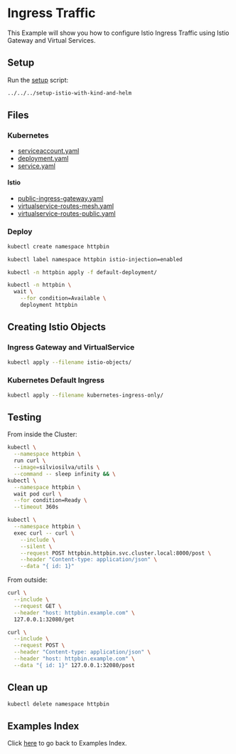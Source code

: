 # Ingress Traffic

This Example will show you how to configure Istio Ingress Traffic using Istio Gateway and Virtual Services.

## Setup

Run the [setup](../../../setup-istio-with-kind-and-helm) script:

```bash
../../../setup-istio-with-kind-and-helm
```

## Files

### **Kubernetes**

- [serviceaccount.yaml](default-deployment/serviceaccount.yaml)
- [deployment.yaml](default-deployment/deployment.yaml)
- [service.yaml](default-deployment/service.yaml)

#### **Istio**

- [public-ingress-gateway.yaml](istio-objects/public-ingress-gateway.yaml)
- [virtualservice-routes-mesh.yaml](istio-objects/virtualservice-routes-mesh.yaml)
- [virtualservice-routes-public.yaml](istio-objects/virtualservice-routes-public.yaml)

### Deploy

```bash
kubectl create namespace httpbin

kubectl label namespace httpbin istio-injection=enabled

kubectl -n httpbin apply -f default-deployment/

kubectl -n httpbin \
  wait \
    --for condition=Available \
    deployment httpbin
```

## Creating Istio Objects


###  **Ingress Gateway** and **VirtualService**

```bash
kubectl apply --filename istio-objects/
```

### Kubernetes Default **Ingress**

```bash
kubectl apply --filename kubernetes-ingress-only/
```

## Testing

From inside the Cluster:

```bash
kubectl \
  --namespace httpbin \
  run curl \
  --image=silviosilva/utils \
  --command -- sleep infinity && \
kubectl \
  --namespace httpbin \
  wait pod curl \
  --for condition=Ready \
  --timeout 360s

kubectl \
  --namespace httpbin \
  exec curl -- curl \
    --include \
    --silent \
    --request POST httpbin.httpbin.svc.cluster.local:8000/post \
    --header "Content-type: application/json" \
    --data "{ id: 1}"
```

From outside:

```bash
curl \
  --include \
  --request GET \
  --header "host: httpbin.example.com" \
  127.0.0.1:32080/get

curl \
  --include \
  --request POST \
  --header "Content-type: application/json" \
  --header "host: httpbin.example.com" \
  --data "{ id: 1}" 127.0.0.1:32080/post
```

## Clean up

```bash
kubectl delete namespace httpbin
```

## Examples Index

Click [here](../../README.md) to go back to Examples Index.
